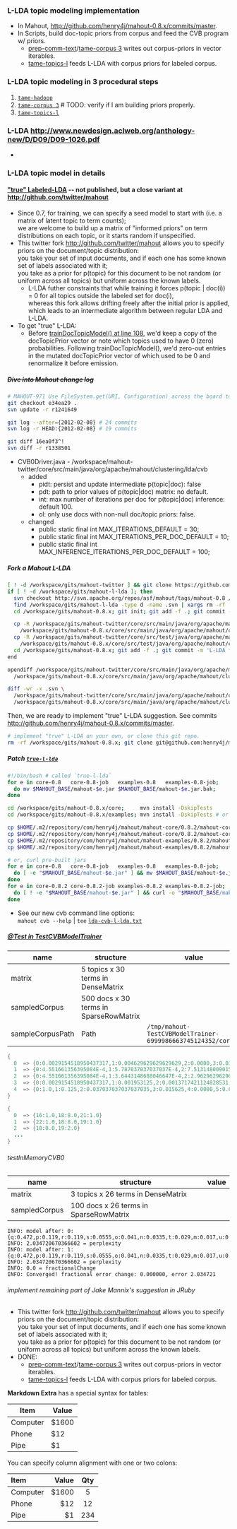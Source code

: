 ### L-LDA topic modeling implementation

* In Mahout, http://github.com/henry4j/mahout-0.8.x/commits/master.
* In Scripts, build doc-topic priors from corpus and feed the CVB program w/ priors.
  * [prep-comm-text](http://raw.github.com/henry4j/-/master/paste/prep-comm-text)/[tame-corpus 3](http://raw.github.com/henry4j/-/master/paste/tame-corpus) writes out corpus-priors in vector iterables.
  * [tame-topics-l](http://raw.github.com/henry4j/-/master/paste/tame-topics-l) feeds L-LDA with corpus priors for labeled corpus.

### L-LDA topic modeling in 3 procedural steps

1. [`tame-hadoop`](http://raw.github.com/henry4j/-/master/paste/tame-hadoop) 
2. [`tame-corpus 3`](http://raw.github.com/henry4j/-/master/paste/tame-corpus) # TODO: verify if I am building priors properly.
3. [`tame-topics-l`](http://raw.github.com/henry4j/-/master/paste/tame-topics-l)

### L-LDA http://www.newdesign.aclweb.org/anthology-new/D/D09/D09-1026.pdf

* 

### L-LDA topic model in details

#### ["true" Labeled-LDA](http://markmail.org/message/cm2a6rnxblj5azuh) -- not published, but a close variant at http://github.com/twitter/mahout

* Since 0.7, for training, we can specify a seed model to start with (i.e. a matrix of latent topic to term counts);  
  we are welcome to build up a matrix of "informed priors" on term distributions on each topic, or it starts random if unspecified. 
* This twitter fork http://github.com/twitter/mahout allows you to specify priors on the document/topic distribution:  
  you take your set of input documents, and if each one has some known set of labels associated with it;  
  you take as a prior for p(topic) for this document to be not random (or uniform across all topics) but uniform across the known labels.
  * L-LDA futher constraints that while training it forces p(topic | doc(i)) = 0 for all topics outside the labeled set for doc(i),  
    whereas this fork allows drifting freely after the initial prior is applied, which leads to an intermediate algorithm between regular LDA and L-LDA.
* To get "true" L-LDA: 
  * Before [trainDocTopicModel() at line 108](http://github.com/twitter/mahout/blob/master/core/src/main/java/org/apache/mahout/clustering/lda/cvb/CVB0PriorMapper.java), we'd keep a copy of the docTopicPrior vector or note which topics used to have 0 (zero) probabilities.
    Following trainDocTopicModel(), we'd zero-out entries in the mutated docTopicPrior vector of which used to be 0 and renormalize it before emission.

##### ~~Dive into Mahout change log~~

```bash
# MAHOUT-971 Use FileSystem.get(URI, Configuration) across the board to make it (more likely to) work with S3
git checkout e34ea29 .
svn update -r r1241649
```

```bash
git log --after={2012-02-08} # 24 commits
svn log -r HEAD:{2012-02-08} # 19 commits
```

```bash
git diff 16ea0f3^!
svn diff -r r1338501
```

* CVB0Driver.java - /workspace/mahout-twitter/core/src/main/java/org/apache/mahout/clustering/lda/cvb 
  * added
     * pidt: persist and update intermediate p(topic|doc): false
     * pdt: path to prior values of p(topic|doc) matrix: no default.
     * int: max number of iterations per doc for p(topic|doc) inference: default 100.
     * ol: only use docs with non-null doc/topic priors: false.
  * changed
     * public static final int MAX_ITERATIONS_DEFAULT = 30;
     * public static final int MAX_ITERATIONS_PER_DOC_DEFAULT = 10;
     * public static final int MAX_INFERENCE_ITERATIONS_PER_DOC_DEFAULT = 100;

##### Fork a Mahout L-LDA

```bash
[ ! -d /workspace/gits/mahout-twitter ] && git clone https://github.com/twitter/mahout.git /workspace/gits/mahout-twitter
if [ ! -d /workspace/gits/mahout-l-lda ]; then
  svn checkout http://svn.apache.org/repos/asf/mahout/tags/mahout-0.8 /workspace/gits/mahout-0.8.x
  find /workspace/gits/mahout-l-lda -type d -name .svn | xargs rm -rf
  cd /workspace/gits/mahout-0.8.x; git init; git add -f .; git commit -m 'mahout-0.8'

  cp -R /workspace/gits/mahout-twitter/core/src/main/java/org/apache/mahout/clustering/lda/cvb/ \
    /workspace/gits/mahout-0.8.x/core/src/main/java/org/apache/mahout/clustering/lda/cvb
  cp -R /workspace/gits/mahout-twitter/core/src/test/java/org/apache/mahout/clustering/lda/cvb/ \
    /workspace/gits/mahout-0.8.x/core/src/test/java/org/apache/mahout/clustering/lda/cvb
  cd /workspace/gits/mahout-0.8.x; git add -f .; git commit -m 'L-LDA from https://github.com/twitter/mahout/'
end
```

```bash
opendiff /workspace/gits/mahout-twitter/core/src/main/java/org/apache/mahout/clustering/lda/cvb \
  /workspace/gits/mahout-0.8.x/core/src/main/java/org/apache/mahout/clustering/lda/cvb

diff -wr -x .svn \
  /workspace/gits/mahout-twitter/core/src/main/java/org/apache/mahout/clustering/lda/cvb \
  /workspace/gits/mahout-0.8.x/core/src/main/java/org/apache/mahout/clustering/lda/cvb
```

Then, we are ready to implement "true" L-LDA suggestion. See commits http://github.com/henry4j/mahout-0.8.x/commits/master.

```bash
# implement "true" L-LDA on your own, or clone this git repo.
rm -rf /workspace/gits/mahout-0.8.x; git clone git@github.com:henry4j/mahout-0.8.x.git /workspace/gits/mahout-0.8.x
```

##### Patch [`true-l-lda`](https://raw.github.com/henry4j/-/master/paste/true-l-lda)

```bash
#!/bin/bash # called `true-l-lda`
for e in core-0.8   core-0.8-job   examples-0.8   examples-0.8-job;
  do mv $MAHOUT_BASE/mahout-$e.jar $MAHOUT_BASE/mahout-$e.jar.bak;
done

cd /workspace/gits/mahout-0.8.x/core;     mvn install -DskipTests
cd /workspace/gits/mahout-0.8.x/examples; mvn install -DskipTests # or mvn install -Dmaven.test.skip=true # skips compiling tests

cp $HOME/.m2/repository/com/henry4j/mahout/mahout-core/0.8.2/mahout-core-0.8.2.jar $MAHOUT_BASE
cp $HOME/.m2/repository/com/henry4j/mahout/mahout-core/0.8.2/mahout-core-0.8.2-job.jar $MAHOUT_BASE
cp $HOME/.m2/repository/com/henry4j/mahout/mahout-examples/0.8.2/mahout-examples-0.8.2.jar $MAHOUT_BASE
cp $HOME/.m2/repository/com/henry4j/mahout/mahout-examples/0.8.2/mahout-examples-0.8.2-job.jar $MAHOUT_BASE
```

```bash
# or, curl pre-built jars
for e in core-0.8   core-0.8-job   examples-0.8   examples-0.8-job;
  do [ -e "$MAHOUT_BASE/mahout-$e.jar" ] && mv $MAHOUT_BASE/mahout-$e.jar $MAHOUT_BASE/mahout-$e.jar.bak;
done
for e in core-0.8.2 core-0.8.2-job examples-0.8.2 examples-0.8.2-job;
  do [ ! -e "$MAHOUT_BASE/mahout-$e.jar" ] && curl -o "$MAHOUT_BASE/mahout-$e.jar" -kL "http://dl.dropboxusercontent.com/u/47820156/mahout/l-lda/mahout-$e.jar"; 
done
```

* See our new cvb command line options:  
  `mahout cvb --help` | `tee` [`lda-cvb-l-lda.txt`](http://raw.github.com/henry4j/-/master/man/lda-cvb-l-lda.mkd)

##### [@Test in TestCVBModelTrainer](https://github.com/henry4j/mahout-l-lda/blob/master/core/src/test/java/org/apache/mahout/clustering/lda/cvb/TestCVBModelTrainer.java)

name | structure | value
--- | --- | ---
matrix | 5 topics x 30 terms in DenseMatrix |
sampledCorpus | 500 docs x 30 terms in SparseRowMatrix |
sampleCorpusPath | Path | `/tmp/mahout-TestCVBModelTrainer-6999986663745124352/corpus`

```java
{
  0  =>	{0:0.0029154518950437317,1:0.004629629629629629,2:0.0080,3:0.015625,4:0.037037037037037035,5:0.125,6:1.0,7:0.125,8:0.037037037037037035,9:0.015625,10:0.0080,11:0.004629629629629629,12:0.0029154518950437317,13:0.001953125,14:0.0013717421124828531,15:0.0010,16:7.513148009015778E-4,17:5.787037037037037E-4,18:4.551661356395084E-4,19:3.6443148688046647E-4,20:2.962962962962963E-4,21:2.44140625E-4,22:2.962962962962963E-4,23:3.6443148688046647E-4,24:4.551661356395084E-4,25:5.787037037037037E-4,26:7.513148009015778E-4,27:0.0010,28:0.0013717421124828531,29:0.001953125}
  1  =>	{0:4.551661356395084E-4,1:5.787037037037037E-4,2:7.513148009015778E-4,3:0.0010,4:0.0013717421124828531,5:0.001953125,6:0.0029154518950437317,7:0.004629629629629629,8:0.0080,9:0.015625,10:0.037037037037037035,11:0.125,12:1.0,13:0.125,14:0.037037037037037035,15:0.015625,16:0.0080,17:0.004629629629629629,18:0.0029154518950437317,19:0.001953125,20:0.0013717421124828531,21:0.0010,22:7.513148009015778E-4,23:5.787037037037037E-4,24:4.551661356395084E-4,25:3.6443148688046647E-4,26:2.962962962962963E-4,27:2.44140625E-4,28:2.962962962962963E-4,29:3.6443148688046647E-4}
  2  =>	{0:4.551661356395084E-4,1:3.6443148688046647E-4,2:2.962962962962963E-4,3:2.44140625E-4,4:2.962962962962963E-4,5:3.6443148688046647E-4,6:4.551661356395084E-4,7:5.787037037037037E-4,8:7.513148009015778E-4,9:0.0010,10:0.0013717421124828531,11:0.001953125,12:0.0029154518950437317,13:0.004629629629629629,14:0.0080,15:0.015625,16:0.037037037037037035,17:0.125,18:1.0,19:0.125,20:0.037037037037037035,21:0.015625,22:0.0080,23:0.004629629629629629,24:0.0029154518950437317,25:0.001953125,26:0.0013717421124828531,27:0.0010,28:7.513148009015778E-4,29:5.787037037037037E-4}
  3  =>	{0:0.0029154518950437317,1:0.001953125,2:0.0013717421124828531,3:0.0010,4:7.513148009015778E-4,5:5.787037037037037E-4,6:4.551661356395084E-4,7:3.6443148688046647E-4,8:2.962962962962963E-4,9:2.44140625E-4,10:2.962962962962963E-4,11:3.6443148688046647E-4,12:4.551661356395084E-4,13:5.787037037037037E-4,14:7.513148009015778E-4,15:0.0010,16:0.0013717421124828531,17:0.001953125,18:0.0029154518950437317,19:0.004629629629629629,20:0.0080,21:0.015625,22:0.037037037037037035,23:0.125,24:1.0,25:0.125,26:0.037037037037037035,27:0.015625,28:0.0080,29:0.004629629629629629}
  4  =>	{0:1.0,1:0.125,2:0.037037037037037035,3:0.015625,4:0.0080,5:0.004629629629629629,6:0.0029154518950437317,7:0.001953125,8:0.0013717421124828531,9:0.0010,10:7.513148009015778E-4,11:5.787037037037037E-4,12:4.551661356395084E-4,13:3.6443148688046647E-4,14:2.962962962962963E-4,15:2.44140625E-4,16:2.962962962962963E-4,17:3.6443148688046647E-4,18:4.551661356395084E-4,19:5.787037037037037E-4,20:7.513148009015778E-4,21:0.0010,22:0.0013717421124828531,23:0.001953125,24:0.0029154518950437317,25:0.004629629629629629,26:0.0080,27:0.015625,28:0.037037037037037035,29:0.125}
}
```

```java
{
  0  =>	{16:1.0,18:8.0,21:1.0}
  1  =>	{22:1.0,18:8.0,19:1.0}
  2  =>	{18:8.0,19:2.0}
  ...
}
```

###### testInMemoryCVB0

name | structure | value
--- | --- | ---
matrix | 3 topics x 26 terms in DenseMatrix |
sampledCorpus | 100 docs x 26 terms in SparseRowMatrix |

```
INFO: model after: 0: {q:0.472,p:0.119,r:0.119,s:0.0555,o:0.041,n:0.0335,t:0.029,m:0.017,u:0.016,l:0.0135,v:0.012,k:0.011,h:0.0070,x:0.0070,a:0.0060,j:0.0060,w:0.0060,i:0.0050,b:0.0045,e:0.0040,y:0.0035,c:0.0030,f:0.0030,g:0.0025,z:0.0025}
INFO: 2.034720670366602 = perplexity
INFO: model after: 1: {q:0.472,p:0.119,r:0.119,s:0.0555,o:0.041,n:0.0335,t:0.029,m:0.017,u:0.016,l:0.0135,v:0.012,k:0.011,h:0.0070,x:0.0070,a:0.0060,j:0.0060,w:0.0060,i:0.0050,b:0.0045,e:0.0040,y:0.0035,c:0.0030,f:0.0030,g:0.0025,z:0.0025}
INFO: 2.034720670366602 = perplexity
INFO: 0.0 = fractionalChange
INFO: Converged! fractional error change: 0.000000, error 2.034721
```

###### implement remaining part of Jake Mannix's suggestion in JRuby

* This twitter fork http://github.com/twitter/mahout allows you to specify priors on the document/topic distribution:  
  you take your set of input documents, and if each one has some known set of labels associated with it;  
  you take as a prior for p(topic) for this document to be not random (or uniform across all topics) but uniform across the known labels.
* DONE:
  * [prep-comm-text](http://raw.github.com/henry4j/-/master/paste/prep-comm-text)/[tame-corpus 3](http://raw.github.com/henry4j/-/master/paste/tame-corpus) writes out corpus-priors in vector iterables.
  * [tame-topics-l](http://raw.github.com/henry4j/-/master/paste/tame-topics-l) feeds L-LDA with corpus priors for labeled corpus.




**Markdown Extra** has a special syntax for tables:

Item      | Value
--------- | -----
Computer  | \$1600
Phone     | \$12
Pipe      | \$1

You can specify column alignment with one or two colons:

| Item      |  Value | Qty  |
| :-------- | ------:| :--: |
| Computer  | \$1600 |  5   |
| Phone     |   \$12 |  12  |
| Pipe      |    \$1 | 234  |


<i class="icon-cog"></i>
